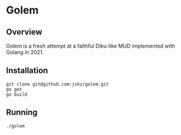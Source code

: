 # Golem

## Overview

Golem is a fresh attempt at a faithful Diku-like MUD implemented with Golang in 2021.

## Installation

```
git clone git@github.com:jskz/golem.git
go get
go build
```

## Running

```
./golem
```


